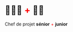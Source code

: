 # 👨🏼‍✈️ <span style="color:red;">+</span> 👶🏻
Chef de projet **sénior** <span style="color:red;">+</span> **junior**